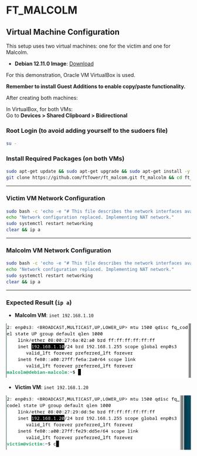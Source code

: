 # FT_MALCOLM

## Virtual Machine Configuration

This setup uses two virtual machines: one for the victim and one for Malcolm.

- **Debian 12.11.0 Image**: [Download](https://cdimage.debian.org/debian-cd/current/amd64/iso-cd/debian-12.11.0-amd64-netinst.iso)

For this demonstration, Oracle VM VirtualBox is used.

**Remember to install Guest Additions to enable copy/paste functionality.**

After creating both machines:

In VirtualBox, for both VMs:  
Go to **Devices > Shared Clipboard > Bidirectional**

### Root Login (to avoid adding yourself to the sudoers file)

```bash
su -
```

### Install Required Packages (on both VMs)

```bash
sudo apt-get update && sudo apt-get upgrade && sudo apt-get install -y vim git net-tools iproute2 arping iputils-ping tcpdump
git clone https://github.com/ftTower/ft_malcom.git ft_malcolm && cd ft_malcolm && clear && echo done 
```

---

### Victim VM Network Configuration

```bash
sudo bash -c 'echo -e "# This file describes the network interfaces available on your system\n# and how to activate them. For more information see interfaces(5).\n\nsource /etc/network/interfaces.d/*\n\n# The loopback network interface\nauto lo\niface lo inet loopback\n\n# The primary network interface\nauto enp0s3\niface enp0s3 inet static\n    address 192.168.1.20\n    netmask 255.255.255.0" > /etc/network/interfaces'
echo "Network configuration replaced. Implementing NAT network."
sudo systemctl restart networking
clear && ip a
```

---

### Malcolm VM Network Configuration

```bash
sudo bash -c 'echo -e "# This file describes the network interfaces available on your system\n# and how to activate them. For more information see interfaces(5).\n\nsource /etc/network/interfaces.d/*\n\n# The loopback network interface\nauto lo\niface lo inet loopback\n\n# The primary network interface\nauto enp0s3\niface enp0s3 inet static\n    address 192.168.1.10\n    netmask 255.255.255.0" > /etc/network/interfaces'
echo "Network configuration replaced. Implementing NAT network."
sudo systemctl restart networking
clear && ip a
```

---

### Expected Result (`ip a`)

- **Malcolm VM**: `inet 192.168.1.10`

![Screenshot of Malcolm VM network configuration](https://github.com/ftTower/ftTower/blob/main/assets/Malcolm/ip_a_output_malcolm.png)

- **Victim VM**: `inet 192.168.1.20`

![Screenshot of Malcolm VM network configuration](https://github.com/ftTower/ftTower/blob/main/assets/Malcolm/ip_a_output_victim.png)

